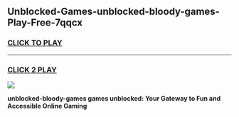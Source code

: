 
## Unblocked-Games-unblocked-bloody-games-Play-Free-7qqcx
<h3>
<a href="https://premium76.site?title=unblocked-bloody-games&ref=09A">CLICK TO PLAY</a></h3>
<hr>

<h3>
<a href="https://premium76.site?title=unblocked-bloody-games&ref=09A">CLICK 2 PLAY</a>
  
</h3>

<a href="https://premium76.site?title=unblocked-bloody-games&ref=09A"><img src="https://clearcache.store/games.png"></a>


**unblocked-bloody-games games unblocked: Your Gateway to Fun and Accessible Online Gaming**
